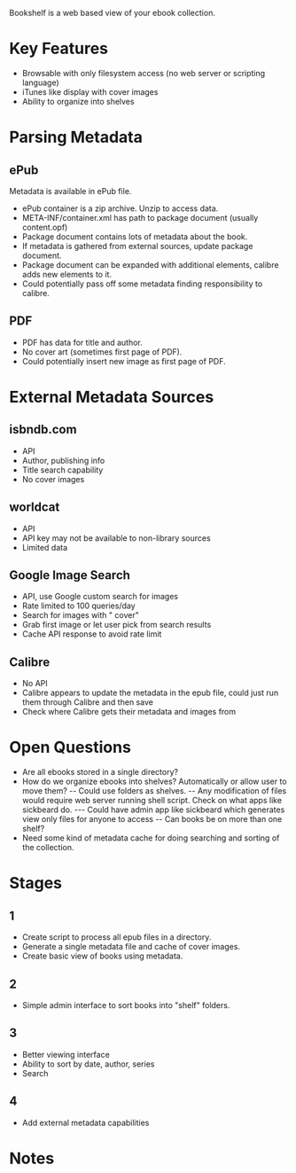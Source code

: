Bookshelf is a web based view of your ebook collection.

# Key Features #

- Browsable with only filesystem access (no web server or scripting language)
- iTunes like display with cover images
- Ability to organize into shelves

# Parsing Metadata #

## ePub ##

Metadata is available in ePub file.

- ePub container is a zip archive. Unzip to access data.
- META-INF/container.xml has path to package document (usually content.opf)
- Package document contains lots of metadata about the book.
- If metadata is gathered from external sources, update package document.
- Package document can be expanded with additional elements, calibre adds new elements to it.
- Could potentially pass off some metadata finding responsibility to calibre.

## PDF ##

- PDF has data for title and author.
- No cover art (sometimes first page of PDF).
- Could potentially insert new image as first page of PDF.

# External Metadata Sources #

## isbndb.com ##

- API
- Author, publishing info
- Title search capability
- No cover images

## worldcat ##

- API
- API key may not be available to non-library sources
- Limited data

## Google Image Search ##

- API, use Google custom search for images
- Rate limited to 100 queries/day
- Search for images with "<book title> <author> cover"
- Grab first image or let user pick from search results
- Cache API response to avoid rate limit

## Calibre ##

- No API
- Calibre appears to update the metadata in the epub file, could just run them through Calibre and then save
- Check where Calibre gets their metadata and images from

# Open Questions #

- Are all ebooks stored in a single directory?
- How do we organize ebooks into shelves? Automatically or allow user to move them?
-- Could use folders as shelves.
-- Any modification of files would require web server running shell script. Check on what apps like sickbeard do.
--- Could have admin app like sickbeard which generates view only files for anyone to access
-- Can books be on more than one shelf?
- Need some kind of metadata cache for doing searching and sorting of the collection.

# Stages #

## 1 ##

- Create script to process all epub files in a directory.
- Generate a single metadata file and cache of cover images.
- Create basic view of books using metadata.

## 2 ##

- Simple admin interface to sort books into "shelf" folders.

## 3 ##

- Better viewing interface
- Ability to sort by date, author, series
- Search

## 4 ##

- Add external metadata capabilities

# Notes #

